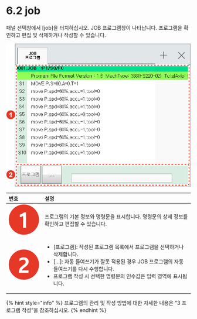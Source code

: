 # 6.2 job

패널 선택창에서 \[job\]을 터치하십시오. JOB 프로그램창이 나타납니다. 프로그램을 확인하고 편집 및 삭제하거나 작성할 수 있습니다.

![&#xADF8;&#xB9BC; 34 JOB &#xD504;&#xB85C;&#xADF8;&#xB7A8;](../.gitbook/assets/image%20%28146%29.png)

<table>
  <thead>
    <tr>
      <th style="text-align:left">&#xBC88;&#xD638;</th>
      <th style="text-align:left">&#xC124;&#xBA85;</th>
    </tr>
  </thead>
  <tbody>
    <tr>
      <td style="text-align:left">
        <img src="../.gitbook/assets/c1.png" alt/>
      </td>
      <td style="text-align:left">&#xD504;&#xB85C;&#xADF8;&#xB7A8;&#xC758; &#xAE30;&#xBCF8; &#xC815;&#xBCF4;&#xC640;
        &#xBA85;&#xB839;&#xBB38;&#xC744; &#xD45C;&#xC2DC;&#xD569;&#xB2C8;&#xB2E4;.
        &#xBA85;&#xB839;&#xBB38;&#xC758; &#xC0C1;&#xC138; &#xC815;&#xBCF4;&#xB97C;
        &#xD655;&#xC778;&#xD558;&#xACE0; &#xD3B8;&#xC9D1;&#xD560; &#xC218; &#xC788;&#xC2B5;&#xB2C8;&#xB2E4;.</td>
    </tr>
    <tr>
      <td style="text-align:left">
        <img src="../.gitbook/assets/c2.png" alt/>
      </td>
      <td style="text-align:left">
        <ul>
          <li>[&#xD504;&#xB85C;&#xADF8;&#xB7A8;]: &#xC791;&#xC131;&#xB41C; &#xD504;&#xB85C;&#xADF8;&#xB7A8;
            &#xBAA9;&#xB85D;&#xC5D0;&#xC11C; &#xD504;&#xB85C;&#xADF8;&#xB7A8;&#xC744;
            &#xC120;&#xD0DD;&#xD558;&#xAC70;&#xB098; &#xC0AD;&#xC81C;&#xD569;&#xB2C8;&#xB2E4;.
            <br
            />
          </li>
          <li>[&#x2026;]: &#xC790;&#xB3D9; &#xB4E4;&#xC5EC;&#xC4F0;&#xAE30;&#xAC00;
            &#xC798;&#xBABB; &#xC801;&#xC6A9;&#xB41C; &#xACBD;&#xC6B0; JOB &#xD504;&#xB85C;&#xADF8;&#xB7A8;&#xC758;
            &#xC790;&#xB3D9; &#xB4E4;&#xC5EC;&#xC4F0;&#xAE30;&#xB97C; &#xB2E4;&#xC2DC;
            &#xC218;&#xD589;&#xD569;&#xB2C8;&#xB2E4;.
            <br />
          </li>
          <li>&#xD504;&#xB85C;&#xADF8;&#xB7A8; &#xC791;&#xC131; &#xC2DC; &#xC120;&#xD0DD;&#xD55C;
            &#xBA85;&#xB839;&#xBB38;&#xC758; &#xC778;&#xC218;&#xAC12;&#xC740; &#xC785;&#xB825;
            &#xC601;&#xC5ED;&#xC5D0; &#xD45C;&#xC2DC;&#xB429;&#xB2C8;&#xB2E4;.</li>
        </ul>
      </td>
    </tr>
  </tbody>
</table>

{% hint style="info" %}
프로그램의 관리 및 작성 방법에 대한 자세한 내용은 “3 프로그램 작성”을 참조하십시오.
{% endhint %}



